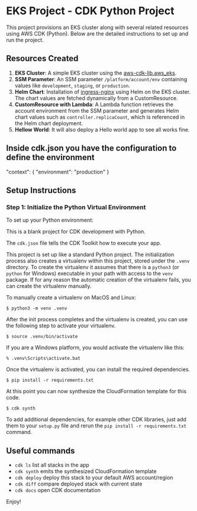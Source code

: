 
# EKS Project - CDK Python Project

This project provisions an EKS cluster along with several related resources using AWS CDK (Python). Below are the detailed instructions to set up and run the project.

## Resources Created
1. **EKS Cluster**: A simple EKS cluster using the [aws-cdk-lib.aws_eks](https://docs.aws.amazon.com/cdk/api/v2/docs/aws-cdk-lib.aws_eks-readme.html).
2. **SSM Parameter**: An SSM parameter `/platform/account/env` containing values like `development`, `staging`, or `production`.
3. **Helm Chart**: Installation of [ingress-nginx](https://artifacthub.io/packages/helm/ingress-nginx/ingress-nginx) using Helm on the EKS cluster. The chart values are fetched dynamically from a CustomResource.
4. **CustomResource with Lambda**: A Lambda function retrieves the account environment from the SSM parameter and generates Helm chart values such as `controller.replicaCount`, which is referenced in the Helm chart deployment.
5. **Hellow World**: It will also deploy a Hello world app to see all works fine. 

## Inside cdk.json you have the configuration to define the environment
  "context": {
    "environment": "production"
    }



## Setup Instructions

### Step 1: Initialize the Python Virtual Environment
To set up your Python environment:



This is a blank project for CDK development with Python.

The `cdk.json` file tells the CDK Toolkit how to execute your app.

This project is set up like a standard Python project.  The initialization
process also creates a virtualenv within this project, stored under the `.venv`
directory.  To create the virtualenv it assumes that there is a `python3`
(or `python` for Windows) executable in your path with access to the `venv`
package. If for any reason the automatic creation of the virtualenv fails,
you can create the virtualenv manually.

To manually create a virtualenv on MacOS and Linux:

```
$ python3 -m venv .venv
```

After the init process completes and the virtualenv is created, you can use the following
step to activate your virtualenv.

```
$ source .venv/bin/activate
```

If you are a Windows platform, you would activate the virtualenv like this:

```
% .venv\Scripts\activate.bat
```

Once the virtualenv is activated, you can install the required dependencies.

```
$ pip install -r requirements.txt
```

At this point you can now synthesize the CloudFormation template for this code.

```
$ cdk synth
```

To add additional dependencies, for example other CDK libraries, just add
them to your `setup.py` file and rerun the `pip install -r requirements.txt`
command.

## Useful commands

 * `cdk ls`          list all stacks in the app
 * `cdk synth`       emits the synthesized CloudFormation template
 * `cdk deploy`      deploy this stack to your default AWS account/region
 * `cdk diff`        compare deployed stack with current state
 * `cdk docs`        open CDK documentation

Enjoy!
